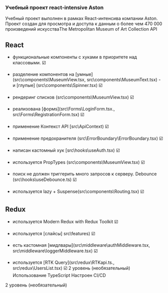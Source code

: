 ### Учебный проект react-intensive Aston

Учебный проект выполнен в рамках React-интенсива компании Aston.  
Проект создан для просмотра и доступа к данным о более чем 470 000 произведений искусстваThe Metropolitan Museum of Art Collection API

## React

- функциональные компоненты c хуками в приоритете над классовыми. ☑️

- разделение компонентов на [умные](src\components\MuseumView.tsx, src\components\MuseumText.tsx) - и [глупые] (src\components\Spinner.tsx) ☑️

- рендеринг списков (src\components\MuseumView.tsx) ☑️

- реализована [формs](src\Forms\LoginForm.tsx., src\Forms\RegistrationForm.tsx) ☑️

- применение Контекст API [src\ApiContext) ☑️

- применение предохранителя (src\ErrorBoundary\ErrorBoundary.tsx) ☑️

- написан кастомный хук [src\hooks\useAuth.tsx) ☑️

- используется PropTypes (src\components\MuseumView.tsx) ☑️

- поиск не должен триггерить много запросов к серверу. Debounce (src\hooks\useDebounce.ts) ☑️

- используется lazy + Suspense(src\components\Routing.tsx) ☑️


## Redux

- используется Modern Redux with Redux Toolkit ☑️

- используется [слайсы] src\features) ☑️

- есть кастомная [мидлвары](src\middleware\authMiddleware.tsx, src\middleware\loggerMiddleware.tsx) ☑️

- используется [RTK Query](src\redux\RTKapi.ts., src\redux\UsersList.tsx) ☑️
2 уровень (необязательный)
  Использование TypeScript
  Настроен CI/CD
  

2 уровень (необязательный)
